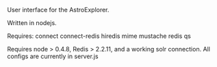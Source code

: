 User interface for the AstroExplorer.

Written in nodejs.

Requires:
connect
connect-redis
hiredis
mime
mustache
redis
qs

Requires node > 0.4.8, Redis > 2.2.11, and a working solr connection.
All configs are currently in server.js
